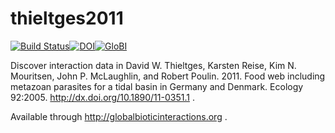 # thieltges2011
[![Build Status](https://travis-ci.org/globalbioticinteractions/thieltges2011.svg)](https://travis-ci.org/globalbioticinteractions/thieltges2011)[![DOI](https://zenodo.org/badge/55425770.svg)](https://zenodo.org/badge/latestdoi/55425770)[![GloBI](http://api.globalbioticinteractions.org/interaction.svg?accordingTo=globalbioticinteractions/thieltges2011)](http://globalbioticinteractions.org/?accordingTo=globalbioticinteractions/thieltges2011)

Discover interaction data in David W. Thieltges, Karsten Reise, Kim N. Mouritsen, John P. McLaughlin, and Robert Poulin. 2011. Food web including metazoan parasites for a tidal basin in Germany and Denmark. Ecology 92:2005. http://dx.doi.org/10.1890/11-0351.1 .

Available through http://globalbioticinteractions.org .
